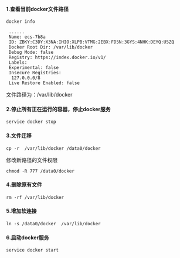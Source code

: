 #### 1.查看当前docker文件路径

```shell
docker info
```

```shell
 ......
 Name: ecs-7b8a
 ID: ZBKY:C3DY:X3NA:IHIO:XLPB:VTMG:2EBX:FD5N:3GYS:4NHK:DEYQ:U5ZQ
 Docker Root Dir: /var/lib/docker
 Debug Mode: false
 Registry: https://index.docker.io/v1/
 Labels:
 Experimental: false
 Insecure Registries:
  127.0.0.0/8
 Live Restore Enabled: false
```

文件路径为：/var/lib/docker

#### 2.停止所有正在运行的容器，停止docker服务

```shell
service docker stop
```

#### 3.文件迁移

```shell
cp -r  /var/lib/docker /data0/docker 
```

修改新路径的文件权限

```shell
chmod -R 777 /data0/docker 
```

#### 4.删除原有文件

```shell
rm -rf /var/lib/docker
```

#### 5.增加软连接

```shell
ln -s /data0/docker  /var/lib/docker
```

#### 6.启动docker服务

```shell
service docker start 
```

